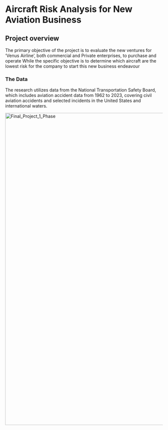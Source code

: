 # Aircraft Risk Analysis for New Aviation Business
## Project overview
The primary objective of the project is to evaluate the new ventures for ‘Venus Airline’, both commercial and Private enterprises, to purchase and  operate 
While the specific objective is to determine which aircraft are the lowest risk for the company to start this new business endeavour
### The Data
The research utilizes data from the National Transportation Safety Board, which includes aviation accident data from 1962 to 2023, covering civil aviation accidents and selected incidents in the United States and international waters.



<img width="1249" height="999" alt="Final_Project_1_Phase" src="https://github.com/user-attachments/assets/4cfd5b95-33b2-4979-a9ad-a75330fc372f" />
